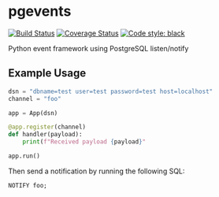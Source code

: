 # pgevents 

[![Build Status](https://travis-ci.com/peajayni/pgevents.svg?branch=master)](https://travis-ci.com/peajayni/pgevents)
[![Coverage Status](https://coveralls.io/repos/github/peajayni/pgevents/badge.svg?branch=master&kill_cache=1)](https://coveralls.io/github/peajayni/pgevents?branch=master)
[![Code style: black](https://img.shields.io/badge/code%20style-black-000000.svg)](https://github.com/psf/black)

Python event framework using PostgreSQL listen/notify

## Example Usage

```python
dsn = "dbname=test user=test password=test host=localhost"
channel = "foo"

app = App(dsn)

@app.register(channel)
def handler(payload):
    print(f"Received payload {payload}"

app.run()
```

Then send a notification by running the following SQL:

```
NOTIFY foo;
```
